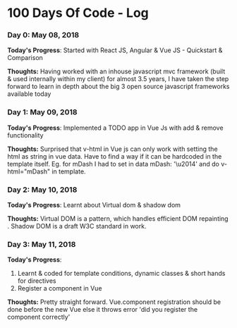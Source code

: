 # 100 Days Of Code - Log

### Day 0: May 08, 2018 


**Today's Progress**: Started with React JS, Angular & Vue JS - Quickstart & Comparison

**Thoughts:** Having worked with an inhouse javascript mvc framework (built & used internally within my client) for almost 3.5 years, I have taken the step forward to learn in depth about the big 3 open source javascript frameworks available today 

### Day 1: May 09, 2018 


**Today's Progress**: Implemented a TODO app in Vue Js with add & remove functionality

**Thoughts:** Surprised that v-html in Vue js can only work with setting the html as string in vue data. Have to find a way if it can be hardcoded in the template itself. Eg. for mDash I had to set in data mDash: '\u2014' and do v-html="mDash" in template.

### Day 2: May 10, 2018 


**Today's Progress**: Learnt about Virtual dom & shadow dom

**Thoughts:** Virtual DOM is a pattern, which handles efficient DOM repainting . Shadow DOM is a draft W3C standard in work. 

### Day 3: May 11, 2018 


**Today's Progress**: 
1. Learnt & coded for template conditions, dynamic classes & short hands for directives 
2. Register a component in Vue


**Thoughts:** Pretty straight forward. Vue.component registration should be done before the new Vue else it throws error 'did you register the component correctly'

